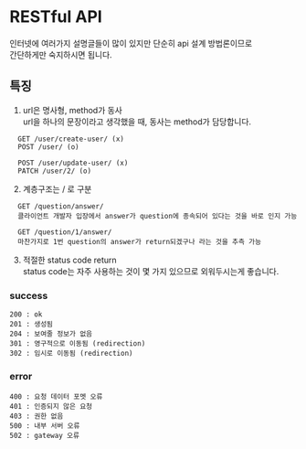 # RESTful API
인터넷에 여러가지 설명글들이 많이 있지만 단순히 api 설계 방법론이므로  
간단하게만 숙지하시면 됩니다.  
## 특징
1. url은 명사형, method가 동사  
url을 하나의 문장이라고 생각했을 때, 동사는 method가 담당합니다.
```
  GET /user/create-user/ (x)  
  POST /user/ (o)  
  
  POST /user/update-user/ (x)  
  PATCH /user/2/ (o)  
```
2. 계층구조는 / 로 구분  
```
  GET /question/answer/  
  클라이언트 개발자 입장에서 answer가 question에 종속되어 있다는 것을 바로 인지 가능  
  
  GET /question/1/answer/  
  마찬가지로 1번 question의 answer가 return되겠구나 라는 것을 추측 가능  
```
3. 적절한 status code return  
status code는 자주 사용하는 것이 몇 가지 있으므로 외워두시는게 좋습니다.  
### success  
	200 : ok
	201 : 생성됨
	204 : 보여줄 정보가 없음
	301 : 영구적으로 이동됨 (redirection)
	302 : 임시로 이동됨 (redirection)
### error  
	400 : 요청 데이터 포멧 오류
	401 : 인증되지 않은 요청
	403 : 권한 없음
	500 : 내부 서버 오류
	502 : gateway 오류
